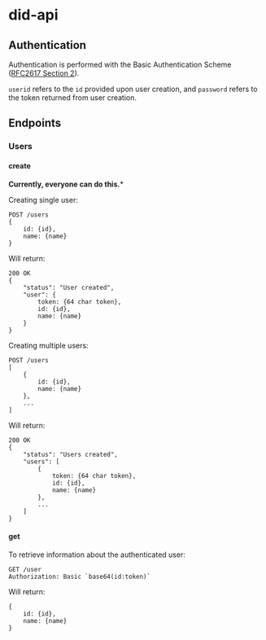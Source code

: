 # did-api

## Authentication
Authentication is performed with the Basic Authentication Scheme ([RFC2617 Section 2](https://tools.ietf.org/html/rfc2617#section-2)).

`userid` refers to the `id` provided upon user creation, and `password` refers to the token returned from user creation.

## Endpoints

### Users

#### create
**Currently, everyone can do this.***

Creating single user:

```
POST /users
{
    id: {id},
    name: {name}
}
```

Will return:

```
200 OK
{
    "status": "User created",
    "user": {
        token: {64 char token},
        id: {id},
        name: {name}
    }
}
```


Creating multiple users:
```
POST /users
[
    {
        id: {id},
        name: {name}
    },
    ...
]
```

Will return:

```
200 OK
{
    "status": "Users created",
    "users": [
        {
            token: {64 char token},
            id: {id},
            name: {name}
        },
        ...
    ]
}
```

#### get
To retrieve information about the authenticated user:

```
GET /user
Authorization: Basic `base64(id:token)`
```

Will return:
```
{
    id: {id},
    name: {name}
}
```
